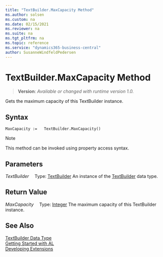 ```yaml
---
title: "TextBuilder.MaxCapacity Method"
ms.author: solsen
ms.custom: na
ms.date: 02/15/2021
ms.reviewer: na
ms.suite: na
ms.tgt_pltfrm: na
ms.topic: reference
ms.service: "dynamics365-business-central"
author: SusanneWindfeldPedersen
---
```

[//]: # (START>DO_NOT_EDIT)
[//]: # (IMPORTANT:Do not edit any of the content between here and the END>DO_NOT_EDIT.)
[//]: # (Any modifications should be made in the .xml files in the ModernDev repo.)
# TextBuilder.MaxCapacity Method
> **Version**: _Available or changed with runtime version 1.0._

Gets the maximum capacity of this TextBuilder instance.


## Syntax
```
MaxCapacity :=   TextBuilder.MaxCapacity()
```
> [!NOTE]
> This method can be invoked using property access syntax.

## Parameters
*TextBuilder*
&emsp;Type: [TextBuilder](textbuilder-data-type.md)
An instance of the [TextBuilder](textbuilder-data-type.md) data type.

## Return Value
*MaxCapacity*
&emsp;Type: [Integer](../integer/integer-data-type.md)
The maximum capacity of this TextBuilder instance.


[//]: # (IMPORTANT: END>DO_NOT_EDIT)
## See Also
[TextBuilder Data Type](textbuilder-data-type.md)  
[Getting Started with AL](../../devenv-get-started.md)  
[Developing Extensions](../../devenv-dev-overview.md)
